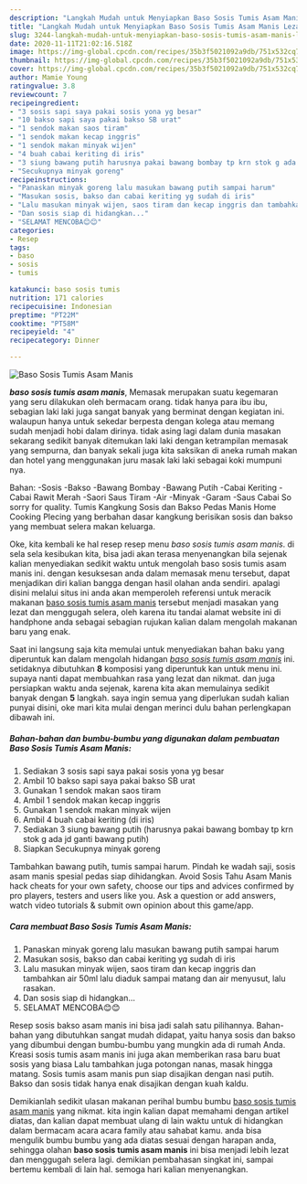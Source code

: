 ```yaml
---
description: "Langkah Mudah untuk Menyiapkan Baso Sosis Tumis Asam Manis Lezat"
title: "Langkah Mudah untuk Menyiapkan Baso Sosis Tumis Asam Manis Lezat"
slug: 3244-langkah-mudah-untuk-menyiapkan-baso-sosis-tumis-asam-manis-lezat
date: 2020-11-11T21:02:16.518Z
image: https://img-global.cpcdn.com/recipes/35b3f5021092a9db/751x532cq70/baso-sosis-tumis-asam-manis-foto-resep-utama.jpg
thumbnail: https://img-global.cpcdn.com/recipes/35b3f5021092a9db/751x532cq70/baso-sosis-tumis-asam-manis-foto-resep-utama.jpg
cover: https://img-global.cpcdn.com/recipes/35b3f5021092a9db/751x532cq70/baso-sosis-tumis-asam-manis-foto-resep-utama.jpg
author: Mamie Young
ratingvalue: 3.8
reviewcount: 7
recipeingredient:
- "3 sosis sapi saya pakai sosis yona yg besar"
- "10 bakso sapi saya pakai bakso SB urat"
- "1 sendok makan saos tiram"
- "1 sendok makan kecap inggris"
- "1 sendok makan minyak wijen"
- "4 buah cabai keriting di iris"
- "3 siung bawang putih harusnya pakai bawang bombay tp krn stok g ada jd ganti bawang putih"
- "Secukupnya minyak goreng"
recipeinstructions:
- "Panaskan minyak goreng lalu masukan bawang putih sampai harum"
- "Masukan sosis, bakso dan cabai keriting yg sudah di iris"
- "Lalu masukan minyak wijen, saos tiram dan kecap inggris dan tambahkan air 50ml lalu diaduk sampai matang dan air menyusut, lalu rasakan."
- "Dan sosis siap di hidangkan..."
- "SELAMAT MENCOBA😊😊"
categories:
- Resep
tags:
- baso
- sosis
- tumis

katakunci: baso sosis tumis 
nutrition: 171 calories
recipecuisine: Indonesian
preptime: "PT22M"
cooktime: "PT58M"
recipeyield: "4"
recipecategory: Dinner

---
```



![Baso Sosis Tumis Asam Manis](https://img-global.cpcdn.com/recipes/35b3f5021092a9db/751x532cq70/baso-sosis-tumis-asam-manis-foto-resep-utama.jpg)

<b><i>baso sosis tumis asam manis</i></b>, Memasak merupakan suatu kegemaran yang seru dilakukan oleh bermacam orang. tidak hanya para ibu ibu, sebagian laki laki juga sangat banyak yang berminat dengan kegiatan ini. walaupun hanya untuk sekedar berpesta dengan kolega atau memang sudah menjadi hobi dalam dirinya. tidak asing lagi dalam dunia masakan sekarang sedikit banyak ditemukan laki laki dengan ketrampilan memasak yang sempurna, dan banyak sekali juga kita saksikan di aneka rumah makan dan hotel yang menggunakan juru masak laki laki sebagai koki mumpuni nya.

Bahan: -Sosis -Bakso -Bawang Bombay -Bawang Putih -Cabai Keriting -Cabai Rawit Merah -Saori Saus Tiram -Air -Minyak -Garam -Saus Cabai So sorry for quality. Tumis Kangkung Sosis dan Bakso Pedas Manis Home Cooking Plecing yang berbahan dasar kangkung berisikan sosis dan bakso yang membuat selera makan keluarga.

Oke, kita kembali ke hal resep resep menu <i>baso sosis tumis asam manis</i>. di sela sela kesibukan kita, bisa jadi akan terasa menyenangkan bila sejenak kalian menyediakan sedikit waktu untuk mengolah baso sosis tumis asam manis ini. dengan kesuksesan anda dalam memasak menu tersebut, dapat menjadikan diri kalian bangga dengan hasil olahan anda sendiri. apalagi disini melalui situs ini anda akan memperoleh referensi untuk meracik makanan <u>baso sosis tumis asam manis</u> tersebut menjadi masakan yang lezat dan menggugah selera, oleh karena itu tandai alamat website ini di handphone anda sebagai sebagian rujukan kalian dalam mengolah makanan baru yang enak.


Saat ini langsung saja kita memulai untuk menyediakan bahan baku yang diperuntuk kan dalam mengolah hidangan <u><i>baso sosis tumis asam manis</i></u> ini. setidaknya dibutuhkan <b>8</b> komposisi yang diperuntuk kan untuk menu ini. supaya nanti dapat membuahkan rasa yang lezat dan nikmat. dan juga persiapkan waktu anda sejenak, karena kita akan memulainya sedikit banyak dengan <b>5</b> langkah. saya ingin semua yang diperlukan sudah kalian punyai disini, oke mari kita mulai dengan merinci dulu bahan perlengkapan dibawah ini.

<!--inarticleads1-->

##### Bahan-bahan dan bumbu-bumbu yang digunakan dalam pembuatan Baso Sosis Tumis Asam Manis:

1. Sediakan 3 sosis sapi saya pakai sosis yona yg besar
1. Ambil 10 bakso sapi saya pakai bakso SB urat
1. Gunakan 1 sendok makan saos tiram
1. Ambil 1 sendok makan kecap inggris
1. Gunakan 1 sendok makan minyak wijen
1. Ambil 4 buah cabai keriting (di iris)
1. Sediakan 3 siung bawang putih (harusnya pakai bawang bombay tp krn stok g ada jd ganti bawang putih)
1. Siapkan Secukupnya minyak goreng


Tambahkan bawang putih, tumis sampai harum. Pindah ke wadah saji, sosis asam manis spesial pedas siap dihidangkan. Avoid Sosis Tahu Asam Manis hack cheats for your own safety, choose our tips and advices confirmed by pro players, testers and users like you. Ask a question or add answers, watch video tutorials &amp; submit own opinion about this game/app. 

<!--inarticleads2-->

##### Cara membuat Baso Sosis Tumis Asam Manis:

1. Panaskan minyak goreng lalu masukan bawang putih sampai harum
1. Masukan sosis, bakso dan cabai keriting yg sudah di iris
1. Lalu masukan minyak wijen, saos tiram dan kecap inggris dan tambahkan air 50ml lalu diaduk sampai matang dan air menyusut, lalu rasakan.
1. Dan sosis siap di hidangkan...
1. SELAMAT MENCOBA😊😊


Resep sosis bakso asam manis ini bisa jadi salah satu pilihannya. Bahan-bahan yang dibutuhkan sangat mudah didapat, yaitu hanya sosis dan bakso yang dibumbui dengan bumbu-bumbu yang mungkin ada di rumah Anda. Kreasi sosis tumis asam manis ini juga akan memberikan rasa baru buat sosis yang biasa Lalu tambahkan juga potongan nanas, masak hingga matang. Sosis tumis asam manis pun siap disajikan dengan nasi putih. Bakso dan sosis tidak hanya enak disajikan dengan kuah kaldu. 

Demikianlah sedikit ulasan makanan perihal bumbu bumbu <u>baso sosis tumis asam manis</u> yang nikmat. kita ingin kalian dapat memahami dengan artikel diatas, dan kalian dapat membuat ulang di lain waktu untuk di hidangkan dalam bermacam acara acara family atau sahabat kamu. anda bisa mengulik bumbu bumbu yang ada diatas sesuai dengan harapan anda, sehingga olahan <b>baso sosis tumis asam manis</b> ini bisa menjadi lebih lezat dan menggugah selera lagi. demikian pembahasan singkat ini, sampai bertemu kembali di lain hal. semoga hari kalian menyenangkan.
